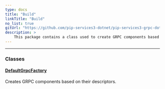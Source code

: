 ```yaml
---
type: docs
title: "Build"
linkTitle: "Build"
no_list: true
gitUrl: "https://github.com/pip-services3-dotnet/pip-services3-grpc-dotnet"
description: >
    This package contains a class used to create GRPC components based on their descriptors. [GRPC](https://grpc.io/) is a high performance, open source universal RPC framework that can run in any enviroment. 
---
```

---

<div class="module-body"> 

### Classes

#### [DefaultGrpcFactory](default_grpc_factory)
Creates GRPC components based on their descriptors.


</div>

